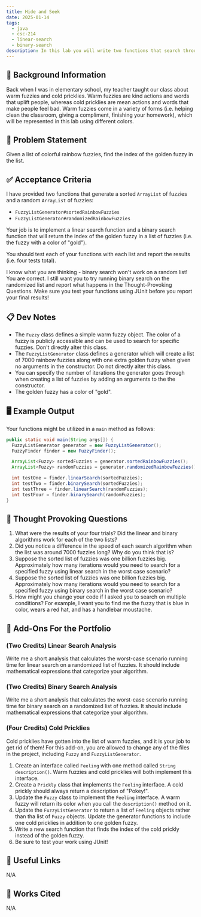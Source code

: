 ```yaml
---
title: Hide and Seek
date: 2025-01-14
tags:
  - java
  - csc-214
  - linear-search
  - binary-search
description: In this lab you will write two functions that search through a dataset using linear search and binary search.
---
```


## 🔖 Background Information

Back when I was in elementary school, my teacher taught our class about warm fuzzies and cold pricklies. Warm fuzzies are kind actions and words that uplift people, whereas cold pricklies are mean actions and words that make people feel bad. Warm fuzzies come in a variety of forms (i.e. helping clean the classroom, giving a compliment, finishing your homework), which will be represented in this lab using different colors.

## 🎯 Problem Statement

Given a list of colorful rainbow fuzzies, find the index of the golden fuzzy in the list.

## ✅ Acceptance Criteria

I have provided two functions that generate a sorted `ArrayList` of fuzzies and a random `ArrayList` of fuzzies:

* `FuzzyListGenerator#sortedRainbowFuzzies`
* `FuzzyListGenerator#randomizedRainbowFuzzies`

Your job is to implement a linear search function and a binary search function that will return the index of the golden fuzzy in a list of fuzzies (i.e. the fuzzy with a color of "gold").

You should test each of your functions with each list and report the results (i.e. four tests total).

I know what you are thinking - binary search won't work on a random list! You are correct. I still want you to try running binary search on the randomized list and report what happens in the Thought-Provoking Questions. Make sure you test your functions using JUnit before you report your final results!

## 📋 Dev Notes

* The `Fuzzy` class defines a simple warm fuzzy object. The color of a fuzzy is publicly accessible and can be used to search for specific fuzzies. Don't directly alter this class.
* The `FuzzyListGenerator` class defines a generator which will create a list of 7000 rainbow fuzzies along with one extra golden fuzzy when given no arguments in the constructor. Do not directly alter this class.
* You can specify the number of iterations the generator goes through when creating a list of fuzzies by adding an arguments to the the constructor.
* The golden fuzzy has a color of "gold".

## 🖥️ Example Output

Your functions might be utilized in a `main` method as follows:

```java
public static void main(String args[]) {
  FuzzyListGenerator generator = new FuzzyListGenerator();
  FuzzyFinder finder = new FuzzyFinder();

  ArrayList<Fuzzy> sortedFuzzies = generator.sortedRainbowFuzzies();
  ArrayList<Fuzzy> randomFuzzies = generator.randomizedRainbowFuzzies();

  int testOne = finder.linearSearch(sortedFuzzies);
  int testTwo = finder.binarySearch(sortedFuzzies);
  int testThree = finder.linearSearch(randomFuzzies);
  int testFour = finder.binarySearch(randomFuzzies);
}
```

## 📝 Thought Provoking Questions

1. What were the results of your four trials? Did the linear and binary algorithms work for each of the two lists?
2. Did you notice a difference in the speed of each search algorithm when the list was around 7000 fuzzies long? Why do you think that is?
3. Suppose the sorted list of fuzzies was one billion fuzzies big. Approximately how many iterations would you need to search for a specified fuzzy using linear search in the worst case scenario?
4. Suppose the sorted list of fuzzies was one billion fuzzies big. Approximately how many iterations would you need to search for a specified fuzzy using binary search in the worst case scenario?
5. How might you change your code if I asked you to search on multiple conditions? For example, I want you to find me the fuzzy that is blue in color, wears a red hat, and has a handlebar moustache.

## 💼 Add-Ons For the Portfolio

### (Two Credits) Linear Search Analysis

Write me a short analysis that calculates the worst-case scenario running time for linear search on a randomized list of fuzzies. It should include mathematical expressions that categorize your algorithm.

### (Two Credits) Binary Search Analysis

Write me a short analysis that calculates the worst-case scenario running time for binary search on a randomized list of fuzzies. It should include mathematical expressions that categorize your algorithm.

### (Four Credits) Cold Pricklies

Cold pricklies have gotten into the list of warm fuzzies, and it is your job to get rid of them! For this add-on, you are allowed to change any of the files in the project, including `Fuzzy` and `FuzzyListGenerator`.

1. Create an interface called `Feeling` with one method called `String description()`. Warm fuzzies and cold pricklies will both implement this interface.
2. Create a `Prickly` class that implements the `Feeling` interface. A cold prickly should always return a description of "Pokey!".
3. Update the `Fuzzy` class to implement the `Feeling` interface. A warm fuzzy will return its color when you call the `description()` method on it.
4. Update the `FuzzyListGenerator` to return a list of `Feeling` objects rather than tha list of `Fuzzy` objects. Update the generator functions to include one cold pricklies in addition to one golden fuzzy.
5. Write a new search function that finds the index of the cold prickly instead of the golden fuzzy.
6. Be sure to test your work using JUnit!

## 🔗 Useful Links

N/A

## 📘 Works Cited

N/A
